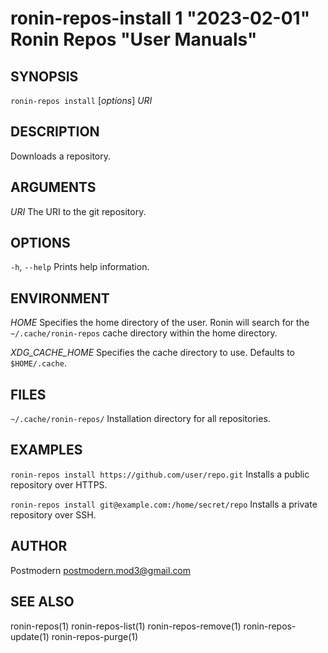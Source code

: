 # ronin-repos-install 1 "2023-02-01" Ronin Repos "User Manuals"

## SYNOPSIS

`ronin-repos install` [*options*] *URI*

## DESCRIPTION

Downloads a repository.

## ARGUMENTS

*URI*
	The URI to the git repository.

## OPTIONS

`-h`, `--help`
  Prints help information.

## ENVIRONMENT

*HOME*
	Specifies the home directory of the user. Ronin will search for the
	`~/.cache/ronin-repos` cache directory within the home directory.

*XDG_CACHE_HOME*
  Specifies the cache directory to use. Defaults to `$HOME/.cache`.

## FILES

`~/.cache/ronin-repos/`
	Installation directory for all repositories.

## EXAMPLES

`ronin-repos install https://github.com/user/repo.git`
	Installs a public repository over HTTPS.

`ronin-repos install git@example.com:/home/secret/repo`
	Installs a private repository over SSH.

## AUTHOR

Postmodern <postmodern.mod3@gmail.com>

## SEE ALSO

ronin-repos(1) ronin-repos-list(1) ronin-repos-remove(1) ronin-repos-update(1) ronin-repos-purge(1)

